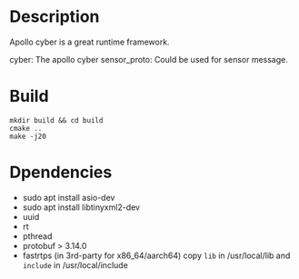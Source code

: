 # Description
Apollo cyber is a great runtime framework.

cyber: The apollo cyber
sensor_proto: Could be used for sensor message. 

# Build
``` shell
mkdir build && cd build
cmake ..
make -j20
```

# Dpendencies
* sudo apt install asio-dev
* sudo apt install libtinyxml2-dev
* uuid
* rt
* pthread
* protobuf > 3.14.0
* fastrtps (in 3rd-party for x86_64/aarch64) copy `lib` in /usr/local/lib and `include` in /usr/local/include
